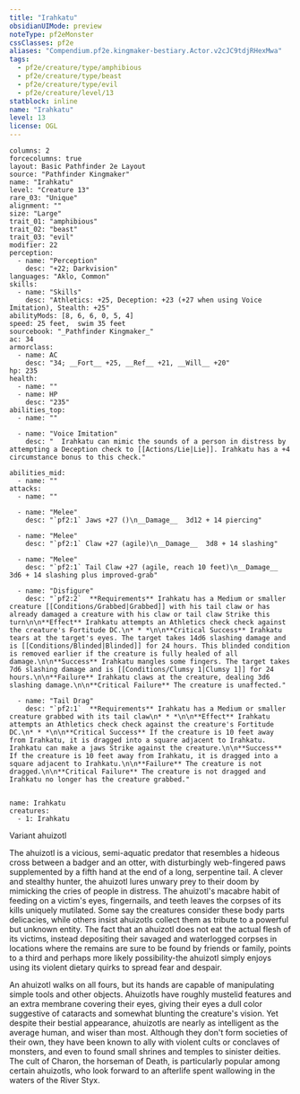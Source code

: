 ```yaml
---
title: "Irahkatu"
obsidianUIMode: preview
noteType: pf2eMonster
cssClasses: pf2e
aliases: "Compendium.pf2e.kingmaker-bestiary.Actor.v2cJC9tdjRHexMwa" 
tags:
  - pf2e/creature/type/amphibious
  - pf2e/creature/type/beast
  - pf2e/creature/type/evil
  - pf2e/creature/level/13
statblock: inline
name: "Irahkatu"
level: 13
license: OGL
---
```


```statblock
columns: 2
forcecolumns: true
layout: Basic Pathfinder 2e Layout
source: "Pathfinder Kingmaker"
name: "Irahkatu"
level: "Creature 13"
rare_03: "Unique"
alignment: ""
size: "Large"
trait_01: "amphibious"
trait_02: "beast"
trait_03: "evil"
modifier: 22
perception:
  - name: "Perception"
    desc: "+22; Darkvision"
languages: "Aklo, Common"
skills:
  - name: "Skills"
    desc: "Athletics: +25, Deception: +23 (+27 when using Voice Imitation), Stealth: +25"
abilityMods: [8, 6, 6, 0, 5, 4]
speed: 25 feet,  swim 35 feet
sourcebook: "_Pathfinder Kingmaker_"
ac: 34
armorclass:
  - name: AC
    desc: "34; __Fort__ +25, __Ref__ +21, __Will__ +20"
hp: 235
health:
  - name: ""
  - name: HP
    desc: "235"
abilities_top:
  - name: ""

  - name: "Voice Imitation"
    desc: "  Irahkatu can mimic the sounds of a person in distress by attempting a Deception check to [[Actions/Lie|Lie]]. Irahkatu has a +4 circumstance bonus to this check."

abilities_mid:
  - name: ""
attacks:
  - name: ""

  - name: "Melee"
    desc: "`pf2:1` Jaws +27 ()\n__Damage__  3d12 + 14 piercing"

  - name: "Melee"
    desc: "`pf2:1` Claw +27 (agile)\n__Damage__  3d8 + 14 slashing"

  - name: "Melee"
    desc: "`pf2:1` Tail Claw +27 (agile, reach 10 feet)\n__Damage__  3d6 + 14 slashing plus improved-grab"

  - name: "Disfigure"
    desc: "`pf2:2`  **Requirements** Irahkatu has a Medium or smaller creature [[Conditions/Grabbed|Grabbed]] with his tail claw or has already damaged a creature with his claw or tail claw Strike this turn\n\n**Effect** Irahkatu attempts an Athletics check check against the creature's Fortitude DC.\n* * *\n\n**Critical Success** Irahkatu tears at the target's eyes. The target takes 14d6 slashing damage and is [[Conditions/Blinded|Blinded]] for 24 hours. This blinded condition is removed earlier if the creature is fully healed of all damage.\n\n**Success** Irahkatu mangles some fingers. The target takes 7d6 slashing damage and is [[Conditions/Clumsy 1|Clumsy 1]] for 24 hours.\n\n**Failure** Irahkatu claws at the creature, dealing 3d6 slashing damage.\n\n**Critical Failure** The creature is unaffected."

  - name: "Tail Drag"
    desc: "`pf2:1`  **Requirements** Irahkatu has a Medium or smaller creature grabbed with its tail claw\n* * *\n\n**Effect** Irahkatu attempts an Athletics check check against the creature's Fortitude DC.\n* * *\n\n**Critical Success** If the creature is 10 feet away from Irahkatu, it is dragged into a square adjacent to Irahkatu. Irahkatu can make a jaws Strike against the creature.\n\n**Success** If the creature is 10 feet away from Irahkatu, it is dragged into a square adjacent to Irahkatu.\n\n**Failure** The creature is not dragged.\n\n**Critical Failure** The creature is not dragged and Irahkatu no longer has the creature grabbed."
 
```

```encounter-table
name: Irahkatu
creatures:
  - 1: Irahkatu
```


Variant ahuizotl

The ahuizotl is a vicious, semi-aquatic predator that resembles a hideous cross between a badger and an otter, with disturbingly web-fingered paws supplemented by a fifth hand at the end of a long, serpentine tail. A clever and stealthy hunter, the ahuizotl lures unwary prey to their doom by mimicking the cries of people in distress. The ahuizotl's macabre habit of feeding on a victim's eyes, fingernails, and teeth leaves the corpses of its kills uniquely mutilated. Some say the creatures consider these body parts delicacies, while others insist ahuizotls collect them as tribute to a powerful but unknown entity. The fact that an ahuizotl does not eat the actual flesh of its victims, instead depositing their savaged and waterlogged corpses in locations where the remains are sure to be found by friends or family, points to a third and perhaps more likely possibility-the ahuizotl simply enjoys using its violent dietary quirks to spread fear and despair.

An ahuizotl walks on all fours, but its hands are capable of manipulating simple tools and other objects. Ahuizotls have roughly mustelid features and an extra membrane covering their eyes, giving their eyes a dull color suggestive of cataracts and somewhat blunting the creature's vision. Yet despite their bestial appearance, ahuizotls are nearly as intelligent as the average human, and wiser than most. Although they don't form societies of their own, they have been known to ally with violent cults or conclaves of monsters, and even to found small shrines and temples to sinister deities. The cult of Charon, the horseman of Death, is particularly popular among certain ahuizotls, who look forward to an afterlife spent wallowing in the waters of the River Styx.
